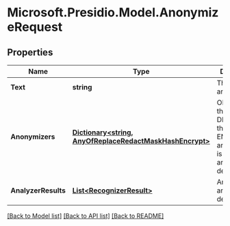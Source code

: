 # Microsoft.Presidio.Model.AnonymizeRequest

## Properties

Name | Type | Description | Notes
------------ | ------------- | ------------- | -------------
**Text** | **string** | The text to anonymize | 
**Anonymizers** | [**Dictionary&lt;string, AnyOfReplaceRedactMaskHashEncrypt&gt;**](AnyOfReplaceRedactMaskHashEncrypt.md) | Object where the key is DEFAULT or the ENTITY_TYPE and the value is the anonymizer definition | [optional] 
**AnalyzerResults** | [**List&lt;RecognizerResult&gt;**](RecognizerResult.md) | Array of analyzer detections | 

[[Back to Model list]](../README.md#documentation-for-models) [[Back to API list]](../README.md#documentation-for-api-endpoints) [[Back to README]](../README.md)

